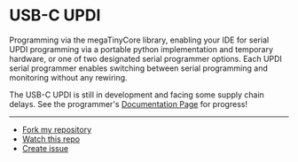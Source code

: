 # USB-C UPDI

Programming via the megaTinyCore library, enabling your IDE for serial UPDI programming via a portable python implementation and temporary hardware, or one of two designated serial programmer options. Each UPDI serial programmer enables switching between serial programming and monitoring without any rewiring.

The USB-C UPDI is still in development and facing some supply chain delays. See the programmer's [Documentation Page](https://teddywarner.org/Projects/SerialUPDI/#usb-c-updi-design) for progress!

---
- [Fork my repository](https://github.com/Twarner491/USB-C-UPDI/fork)
- [Watch this repo](https://github.com/Twarner491/USB-C-UPDI/subscription)
- [Create issue](https://github.com/Twarner491/USB-C-UPDI/issues/new)
